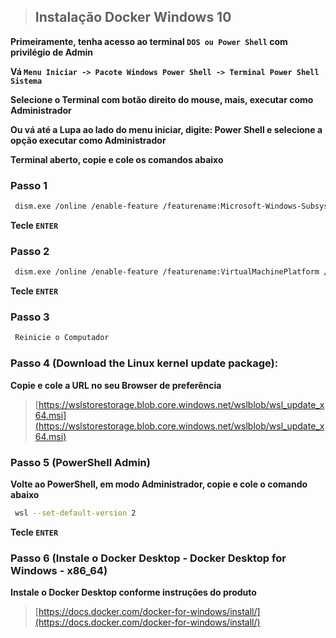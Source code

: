 > ## Instalação Docker Windows 10

**Primeiramente, tenha acesso ao terminal `DOS ou Power Shell` com privilégio de Admin**

**Vá `Menu Iniciar -> Pacote Windows Power Shell -> Terminal Power Shell Sistema`**

**Selecione o Terminal com botão direito do mouse, mais, executar como Administrador**

**Ou vá até a Lupa ao lado do menu iniciar, digite: Power Shell e selecione a opção executar como Administrador**

**Terminal aberto, copie e cole os comandos abaixo**

### Passo 1 
```bash
 dism.exe /online /enable-feature /featurename:Microsoft-Windows-Subsystem-Linux /all /norestart
```
**Tecle `ENTER`**

### Passo 2 
```bash
 dism.exe /online /enable-feature /featurename:VirtualMachinePlatform /all /norestart
```
**Tecle `ENTER`**

### Passo 3
```bash
 Reinicie o Computador
```

### Passo 4 (Download the Linux kernel update package):
**Copie e cole a URL no seu Browser de preferência**

> [https://wslstorestorage.blob.core.windows.net/wslblob/wsl_update_x64.msi](https://wslstorestorage.blob.core.windows.net/wslblob/wsl_update_x64.msi)

### Passo 5 (PowerShell Admin)

**Volte ao PowerShell, em modo Administrador, copie e cole o comando abaixo**

```bash
 wsl --set-default-version 2
```
**Tecle `ENTER`**

### Passo 6 (Instale o Docker Desktop - Docker Desktop for Windows - x86_64)
**Instale o Docker Desktop conforme instruções do produto**
> [https://docs.docker.com/docker-for-windows/install/](https://docs.docker.com/docker-for-windows/install/)

